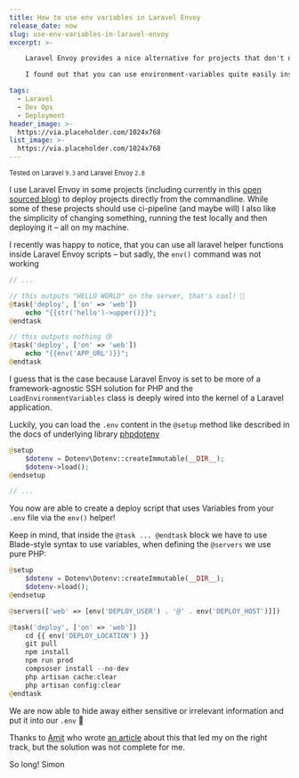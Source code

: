 ```yaml
---
title: How to use env variables in Laravel Envoy
release_date: now
slug: use-env-variables-in-laravel-envoy
excerpt: >-

    Laravel Envoy provides a nice alternative for projects that don't need or can have a push to deploy setup.

    I found out that you can use environment-variables quite easily inside tasks.

tags:
  - Laravel
  - Dev Ops
  - Deployment
header_image: >-
  https://via.placeholder.com/1024x768
list_image: >-
  https://via.placeholder.com/1024x768
---
```

<small>Tested on Laravel `9.3` and Laravel Envoy `2.8`</small>

I use Laravel Envoy in some projects (including currently in this [open sourced blog](https://github.com/simonvomeyser/simple-web-dev)) to deploy projects directly from the commandline. While some of these projects should use ci-pipeline (and maybe will) I also like the simplicity of changing something, running the test locally and then deploying it – all on my machine. 

I recently was happy to notice, that you can use all laravel helper functions inside Laravel Envoy scripts – but sadly, the `env()` command was not working

<div v-pre>

```php
// ...

// this outputs "HELLO WORLD" on the server, that's cool! 🙂
@task('deploy', ['on' => 'web'])
    echo "{{str('hello')->upper()}}";
@endtask

// this outputs nothing 😢
@task('deploy', ['on' => 'web'])
    echo "{{env('APP_URL')}}";
@endtask

```

</div>

I guess that is the case because Laravel Envoy is set to be more of a framework-agnostic SSH solution for PHP and the `LoadEnvironmentVariables` class is deeply wired into the kernel of a Laravel application.

Luckily, you can load the `.env` content in the `@setup` method like described in the docs of underlying library [phpdotenv](https://github.com/vlucas/phpdotenv)

<div v-pre>

```php
@setup
    $dotenv = Dotenv\Dotenv::createImmutable(__DIR__);
    $dotenv->load();
@endsetup

// ...
```

</div>

You now are able to create a deploy script that uses Variables from your `.env` file via the `env()` helper!

Keep in mind, that inside the `@task ... @endtask` block we have to use Blade-style syntax to use variables, when defining the `@servers` we use pure PHP:

<div v-pre>

```php
@setup
    $dotenv = Dotenv\Dotenv::createImmutable(__DIR__);
    $dotenv->load();
@endsetup

@servers(['web' => [env('DEPLOY_USER') . '@' . env('DEPLOY_HOST')]])

@task('deploy', ['on' => 'web'])
    cd {{ env('DEPLOY_LOCATION') }}
    git pull
    npm install
    npm run prod
    compsoser install --no-dev
    php artisan cache:clear
    php artisan config:clear
@endtask
```

</div>

We are now able to hide away either sensitive or irrelevant information and put it into our `.env` 🎉

Thanks to [Amit](https://twitter.com/amit_merchant) who wrote [an article](https://www.amitmerchant.com/how-to-use-env-in-laravel-envoy/) about this that led my on the right track, but the solution was not complete for me.

So long! 
Simon

